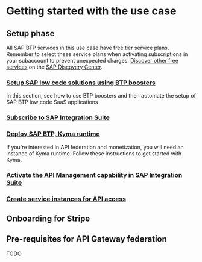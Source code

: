 # Getting started with the use case

## Setup phase
All SAP BTP services in this use case have free tier service plans. Remember to select these service plans when activating subscriptions in your subaccount to prevent unexpected charges. [Discover other free services](https://help.sap.com/docs/BTP/65de2977205c403bbc107264b8eccf4b/524e1081d8dc4b0f9d055a6bec383ec3.html) on the [SAP Discovery Center](https://discovery-center.cloud.sap/#/viewServices?provider=all&regions=all&category=freetierservices).

### [Setup SAP low code solutions using BTP boosters](https://github.com/SAP-docs/btp-cloud-platform/blob/main/docs/30-development/boosters-fb1b561.md)
In this section, see how to use BTP boosters and then automate the setup of SAP BTP low code SaaS applications
### [Subscribe to SAP Integration Suite](./01-02-Subscribe-Integration-Suite.md)
### [Deploy SAP BTP, Kyma runtime](https://github.com/SAP-docs/btp-cloud-platform/blob/main/docs/50-administration-and-ops/create-the-kyma-environment-instance-09dd313.md)
If you're interested in API federation and monetization, you will need an instance of Kyma runtime. Follow these instructions to get started with Kyma.
### [Activate the API Management capability in SAP Integration Suite](01-04-Activate-API-Management.md)
### [Create service instances for API access](01-05-Create-service-instances.md) 

## Onboarding for Stripe

## Pre-requisites for API Gateway federation

  TODO